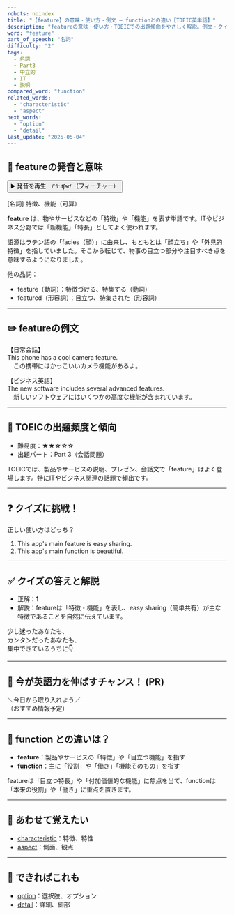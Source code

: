 ```yaml
---
robots: noindex
title: "【feature】の意味・使い方・例文 ― functionとの違い【TOEIC英単語】"
description: "featureの意味・使い方・TOEICでの出題傾向をやさしく解説。例文・クイズ付きでfunctionとの違いもわかりやすく学べます。"
word: "feature"
part_of_speech: "名詞"
difficulty: "2"
tags:
  - 名詞
  - Part3
  - 中立的
  - IT
  - 説明
compared_word: "function"
related_words:
  - "characteristic"
  - "aspect"
next_words:
  - "option"
  - "detail"
last_update: "2025-05-04"
---
```


## 🔰 featureの発音と意味

<button class="play-audio" onclick="playTTS('feature')">
  <span class="play-audio-main">
    ▶️ 発音を再生　/ˈfiː.tʃər/
  </span>
  <span class="play-audio-sub">
    （フィーチャー）
  </span>
</button>

[名詞] 特徴、機能（可算）

**feature** は、物やサービスなどの「特徴」や「機能」を表す単語です。ITやビジネス分野では「新機能」「特長」としてよく使われます。

語源はラテン語の「facies（顔）」に由来し、もともとは「顔立ち」や「外見的特徴」を指していました。そこから転じて、物事の目立つ部分や注目すべき点を意味するようになりました。

他の品詞：  
- feature（動詞）：特徴づける、特集する（動詞）
- featured（形容詞）：目立つ、特集された（形容詞）

---

## ✏️ featureの例文

【日常会話】  
This phone has a cool camera feature.  
　この携帯にはかっこいいカメラ機能があるよ。

【ビジネス英語】  
The new software includes several advanced features.  
　新しいソフトウェアにはいくつかの高度な機能が含まれています。

---

## 🎯 TOEICの出題頻度と傾向

- 難易度：★★☆☆☆
- 出題パート：Part 3（会話問題）

TOEICでは、製品やサービスの説明、プレゼン、会話文で「feature」はよく登場します。特にITやビジネス関連の話題で頻出です。

---

## ❓ クイズに挑戦！

正しい使い方はどっち？

1. This app's main feature is easy sharing.  
2. This app's main function is beautiful.

---

## ✅ クイズの答えと解説

- 正解：**1**
- 解説：featureは「特徴・機能」を表し、easy sharing（簡単共有）が主な特徴であることを自然に伝えています。

少し迷ったあなたも、  
カンタンだったあなたも、  
集中できているうちに👇️

---

## 🚀 今が英語力を伸ばすチャンス！ (PR)

<div class="info-center">
＼今日から取り入れよう／<br>  
（おすすめ情報予定）
</div>

---

## 🤔  function との違いは？

- **feature**：製品やサービスの「特徴」や「目立つ機能」を指す
- **[function](/function)**：主に「役割」や「働き」「機能そのもの」を指す

featureは「目立つ特長」や「付加価値的な機能」に焦点を当て、functionは「本来の役割」や「働き」に重点を置きます。

---

## 🧩 あわせて覚えたい

- [characteristic](/characteristic)：特徴、特性
- [aspect](/aspect)：側面、観点

---

## 📖 できればこれも

- [option](/option)：選択肢、オプション
- [detail](/detail)：詳細、細部

<!-- cvid: aid38_bid21 -->
